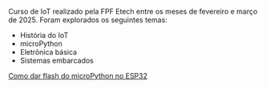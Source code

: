 Curso de IoT realizado pela FPF Etech entre os meses de fevereiro e março de 2025.
Foram explorados os seguintes temas:
- História do IoT
- microPython
- Eletrônica básica
- Sistemas embarcados

[Como dar flash do microPython no ESP32](**/fpf_tech_iot/como_dar_flash_micropython_esp32.txt**)
